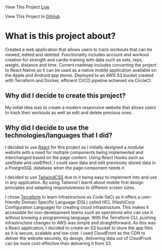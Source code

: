 View This Project [Live](https://d8rrjwp3y8cru.cloudfront.net/)

View This Project In [GitHub](https://www.github.com/DomDevs2000/react-supabase-workout-tracker)

# What is this project about?

Created a web application that allows users to track workouts that can be viewed, edited and deleted.
Functionality includes account and workout creation for strength and cardio training with data such as sets, reps,
weight, distance and time.
Current roadmap includes converting the project to React Native,so it can be used as a native mobile application
available on the Apple and Android app stores.
Deployed to an AWS S3 bucket created with Terraform and Docker, efficient CI/CD pipeline achieved via CircleCI.

## Why did I decide to create this project?

My initial idea was to create a modern responsive website that allows users to track their workouts as well as edit and
delete previous ones.

## Why did I decide to use the technologies/languages that I did?

I decided to use [React](https://www.reactjs.org) for this project as I initially designed a modular website with a need
for multiple components being implemented and interchanged based on the page content. Using React Hooks such as useState
and useEffect, I could save data and edit previously stored data in a PostgreSQL database when the page component needs
it.

I decided to use [TailwindCSS](https://tailwindcss.com/) due to it being easy to implement into and use in any
application. By
using Tailwind I learnt about mobile first design principles and adapting responsiveness to different screen sizes.

I chose [Terraform](https://www.terraform.io/) to learn Infrastructure as Code (IaC) as it offers a user-friendly Domain Specific Language (DSL)
called HCL (HashiCorp Configuration Language) for creating cloud infrastructure. This makes it accessible for
non-development teams such as operations who can use it without knowing a programming language. With the Terraform CLI,
pushing infrastructure changes to AWS was simple and straightforward. As this was a React application, I decided to
create an S3 bucket to store the app files as it is secure, scalable and low cost. I used CloudFront as the CDN to
deliver the website securely, by design, delivering data out of CloudFront can be more cost-effective than delivering it
from S3. 
